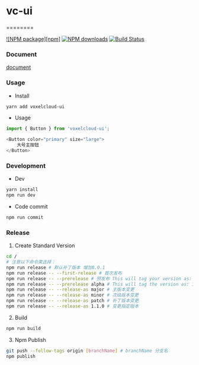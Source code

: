 # vc-ui
========

[![NPM package][npm]][npm-url]
[![NPM downloads][npm-downloads-image]][npm-url]
[![Build Status][build-status]][build-status-url]

### Document

[document](https://harrychen0506.github.io/vc-ui/)

### Usage

* Install

``` bash
yarn add voxelcloud-ui
```

* Usage

``` javascript
import { Button } from 'voxelcloud-ui';

<Button color="primary" size="large">
    大号主按钮
</Button>
```

### Development

* Dev

``` bash
yarn install
npm run dev
```

* Code commit

``` bash
npm run commit
```

### Release

1.  Create Standard Version

``` bash
cd /
# 注意以下命令需选择：
npm run release # 默认补丁版本 增加0.0.1
npm run release -- --first-release # 首次发布
npm run release -- --prerelease # 预发布 This will tag your version as: 1.0.1-0
npm run release -- --prerelease alpha # This will tag the version as: 1.0.1-alpha.0
npm run release -- --release-as major # 主版本变更
npm run release -- --release-as minor # 次级版本变更
npm run release -- --release-as patch # 补丁版本变更
npm run release -- --release-as 1.1.0 # 变更指定版本
```

2. Build

``` bash
npm run build
```

3. Npm Publish

``` bash
git push --follow-tags origin [branchName] # branchName 分支名
npm publish 
```

[npm-url]: https://www.npmjs.com/package/voxelcloud-ui
[npm-downloads-image]: http://img.shields.io/npm/dm/voxelcloud-ui.svg?style=flat
[build-status]: https://www.travis-ci.org/HarryChen0506/vc-ui.svg?branch=develop
[build-status-url]: https://www.travis-ci.org/HarryChen0506/vc-ui
